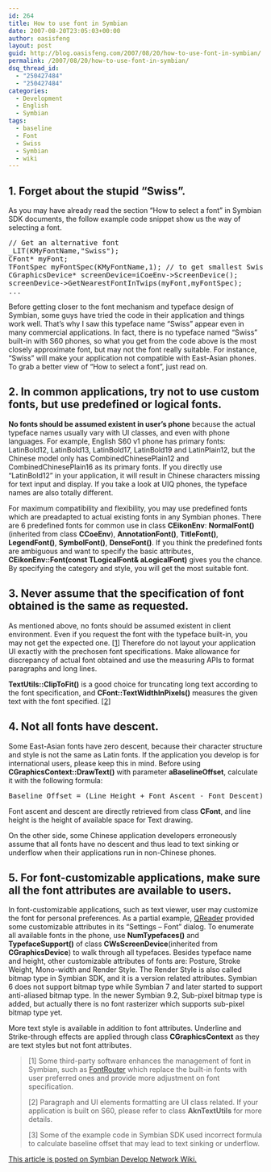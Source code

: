 ```yaml
---
id: 264
title: How to use font in Symbian
date: 2007-08-20T23:05:03+00:00
author: oasisfeng
layout: post
guid: http://blog.oasisfeng.com/2007/08/20/how-to-use-font-in-symbian/
permalink: /2007/08/20/how-to-use-font-in-symbian/
dsq_thread_id:
  - "250427484"
  - "250427484"
categories:
  - Development
  - English
  - Symbian
tags:
  - baseline
  - Font
  - Swiss
  - Symbian
  - wiki
---
```

## 1. Forget about the stupid &#8220;Swiss&#8221;.

As you may have already read the section &#8220;How to select a font&#8221; in Symbian SDK documents, the follow example code snippet show us the way of selecting a font.

<pre><span class="code-comment">// Get an alternative font
</span>_LIT(KMyFontName,<span class="code-quote">"Swiss"</span>);
CFont* myFont;
TFontSpec myFontSpec(KMyFontName,1); <span class="code-comment">// to get smallest Swiss font
</span>CGraphicsDevice* screenDevice=iCoeEnv-&gt;ScreenDevice();
screenDevice-&gt;GetNearestFontInTwips(myFont,myFontSpec);
...</pre>

Before getting closer to the font mechanism and typeface design of Symbian, some guys have tried the code in their application and things work well. That&#8217;s why I saw this typeface name &#8220;Swiss&#8221; appear even in many commercial applications. In fact, there is no typeface named &#8220;Swiss&#8221; built-in with S60 phones, so what you get from the code above is the most closely approximate font, but may not the font really suitable. For instance, &#8220;Swiss&#8221; will make your application not compatible with East-Asian phones. To grab a better view of &#8220;How to select a font&#8221;, just read on.
  
<!--more-->

## 2. In common applications, try not to use custom fonts, but use predefined or logical fonts.

**No fonts should be assumed existent in user&#8217;s phone** because the actual typeface names usually vary with UI classes, and even with phone languages. For example, English S60 v1 phone has primary fonts: LatinBold12, LatinBold13, LatinBold17, LatinBold19 and LatinPlain12, but the Chinese model only has CombinedChinesePlain12 and CombinedChinesePlain16 as its primary fonts. If you directly use &#8220;LatinBold12&#8221; in your application, it will result in Chinese characters missing for text input and display. If you take a look at UIQ phones, the typeface names are also totally different.

For maximum compatibility and flexibility, you may use predefined fonts which are preadapted to actual existing fonts in any Symbian phones. There are 6 predefined fonts for common use in class **CEikonEnv**: **NormalFont()** (inherited from class **CCoeEnv**), **AnnotationFont()**, **TitleFont()**, **LegendFont()**, **SymbolFont()**, **DenseFont()**. If you think the predefined fonts are ambiguous and want to specify the basic attributes, **CEikonEnv::Font(const TLogicalFont& aLogicalFont)** gives you the chance. By specifying the category and style, you will get the most suitable font.

## 3. Never assume that the specification of font obtained is the same as requested.

As mentioned above, no fonts should be assumed existent in client environment. Even if you request the font with the typeface built-in, you may not get the expected one. <ins>[1]</ins> Therefore do not layout your application UI exactly with the prechosen font specifications. Make allowance for discrepancy of actual font obtained and use the measuring APIs to format paragraphs and long lines.

**TextUtils::ClipToFit()** is a good choice for truncating long text according to the font specification, and **CFont::TextWidthInPixels()** measures the given text with the font specified. <ins>[2]</ins>

## 4. Not all fonts have descent.

<p class="codeContent">
  Some East-Asian fonts have zero descent, because their character structure and style is not the same as Latin fonts. If the application you develop is for international users, please keep this in mind. Before using <strong>CGraphicsContext::DrawText()</strong> with parameter <strong>aBaselineOffset</strong>, calculate it with the following formula:
</p>

<pre>Baseline Offset = (Line Height + Font Ascent - Font Descent) / 2 [3]</pre>

Font ascent and descent are directly retrieved from class **CFont**, and line height is the height of available space for Text drawing.

On the other side, some Chinese application developers erroneously assume that all fonts have no descent and thus lead to text sinking or underflow when their applications run in non-Chinese phones.

## 5. For font-customizable applications, make sure all the font attributes are available to users.

In font-customizable applications, such as text viewer, user may customize the font for personal preferences. As a partial example, <span class="nobr"><a href="http://www.qreader.com/" title="Visit page outside Confluence" rel="nofollow">QReader</a></span> provided some customizable attributes in its &#8220;Settings &#8211; Font&#8221; dialog. To enumerate all available fonts in the phone, use **NumTypefaces()** and **TypefaceSupport()** of class **CWsScreenDevice**(inherited from **CGraphicsDevice**) to walk through all typefaces. Besides typeface name and height, other customizable attributes of fonts are: Posture, Stroke Weight, Mono-width and Render Style. The Render Style is also called bitmap type in Symbian SDK, and it is a version related attributes. Symbian 6 does not support bitmap type while Symbian 7 and later started to support anti-aliased bitmap type. In the newer Symbian 9.2, Sub-pixel bitmap type is added, but actually there is no font rasterizer which supports sub-pixel bitmap type yet.

More text style is available in addition to font attributes. Underline and Strike-through effects are applied through class **CGraphicsContext** as they are text styles but not font attributes.

> [1] Some third-party software enhances the management of font in Symbian, such as <span class="nobr"><a href="http://fontrouter.oasisfeng.com/" title="Visit page outside Confluence" rel="nofollow">FontRouter</a></span> which replace the built-in fonts with user preferred ones and provide more adjustment on font specification.
> 
> [2] Paragraph and UI elements formatting are UI class related. If your application is built on S60, please refer to class **AknTextUtils** for more details.
> 
> [3] Some of the example code in Symbian SDK used incorrect formula to calculate baseline offset that may lead to text sinking or underflow.

[This article is posted on Symbian Develop Network Wiki.](http://developer.symbian.com/wiki/display/papers/How+to+use+font+in+Symbian)
